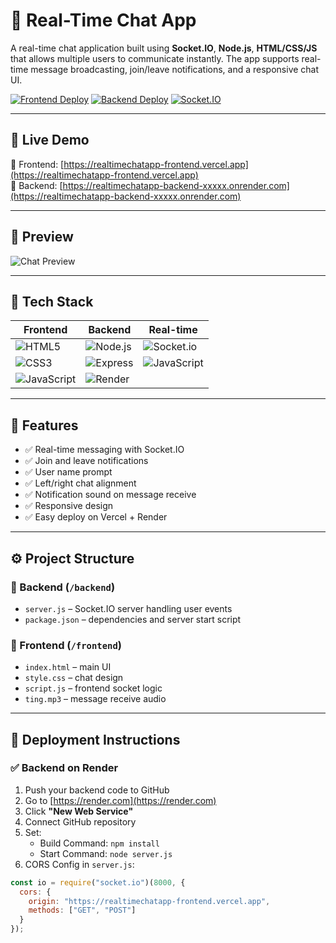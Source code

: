 # 💬 Real-Time Chat App

A real-time chat application built using **Socket.IO**, **Node.js**, **HTML/CSS/JS** that allows multiple users to communicate instantly. The app supports real-time message broadcasting, join/leave notifications, and a responsive chat UI.

[![Frontend Deploy](https://img.shields.io/badge/Frontend-Vercel-blue?style=flat&logo=vercel)](https://realtimechatapp-frontend.vercel.app)
[![Backend Deploy](https://img.shields.io/badge/Backend-Render-orange?style=flat&logo=render)](https://realtimechatapp-backend-xxxxx.onrender.com)
[![Socket.IO](https://img.shields.io/badge/Socket.IO-Enabled-lightgrey?style=flat&logo=socket.io)](https://socket.io/)

---

## 🚀 Live Demo

🔗 Frontend: [https://realtimechatapp-frontend.vercel.app](https://realtimechatapp-frontend.vercel.app)  
🔗 Backend: [https://realtimechatapp-backend-xxxxx.onrender.com](https://realtimechatapp-backend-xxxxx.onrender.com)

---

## 📸 Preview

![Chat Preview](https://user-images.githubusercontent.com/your-image-preview.png)

---

## 🔧 Tech Stack

| Frontend        | Backend     | Real-time |
|----------------|-------------|-----------|
| ![HTML5](https://img.shields.io/badge/HTML5-E34F26?style=flat&logo=html5&logoColor=white) | ![Node.js](https://img.shields.io/badge/Node.js-339933?style=flat&logo=nodedotjs&logoColor=white) | ![Socket.io](https://img.shields.io/badge/Socket.IO-010101?style=flat&logo=socketdotio&logoColor=white) |
| ![CSS3](https://img.shields.io/badge/CSS3-1572B6?style=flat&logo=css3&logoColor=white) | ![Express](https://img.shields.io/badge/Express.js-000000?style=flat&logo=express&logoColor=white) | ![JavaScript](https://img.shields.io/badge/JavaScript-F7DF1E?style=flat&logo=javascript&logoColor=black) |
| ![JavaScript](https://img.shields.io/badge/JS-F7DF1E?style=flat&logo=javascript&logoColor=black) | ![Render](https://img.shields.io/badge/Render-46E3B7?style=flat&logo=render&logoColor=black) |   |

---

## 🧩 Features

- ✅ Real-time messaging with Socket.IO
- ✅ Join and leave notifications
- ✅ User name prompt
- ✅ Left/right chat alignment
- ✅ Notification sound on message receive
- ✅ Responsive design
- ✅ Easy deploy on Vercel + Render

---

## ⚙️ Project Structure

### 📁 Backend (`/backend`)
- `server.js` – Socket.IO server handling user events
- `package.json` – dependencies and server start script

### 📁 Frontend (`/frontend`)
- `index.html` – main UI
- `style.css` – chat design
- `script.js` – frontend socket logic
- `ting.mp3` – message receive audio

---

## 🚀 Deployment Instructions

### ✅ Backend on Render

1. Push your backend code to GitHub
2. Go to [https://render.com](https://render.com)
3. Click **"New Web Service"**
4. Connect GitHub repository
5. Set:
   - Build Command: `npm install`
   - Start Command: `node server.js`
6. CORS Config in `server.js`:
```js
const io = require("socket.io")(8000, {
  cors: {
    origin: "https://realtimechatapp-frontend.vercel.app",
    methods: ["GET", "POST"]
  }
});
